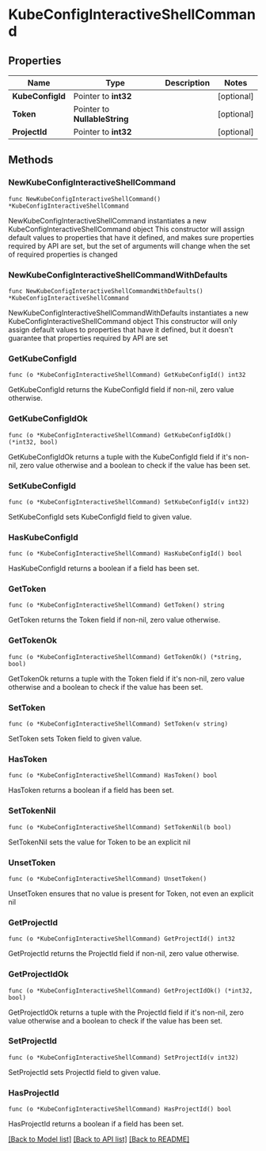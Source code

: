 # KubeConfigInteractiveShellCommand

## Properties

Name | Type | Description | Notes
------------ | ------------- | ------------- | -------------
**KubeConfigId** | Pointer to **int32** |  | [optional] 
**Token** | Pointer to **NullableString** |  | [optional] 
**ProjectId** | Pointer to **int32** |  | [optional] 

## Methods

### NewKubeConfigInteractiveShellCommand

`func NewKubeConfigInteractiveShellCommand() *KubeConfigInteractiveShellCommand`

NewKubeConfigInteractiveShellCommand instantiates a new KubeConfigInteractiveShellCommand object
This constructor will assign default values to properties that have it defined,
and makes sure properties required by API are set, but the set of arguments
will change when the set of required properties is changed

### NewKubeConfigInteractiveShellCommandWithDefaults

`func NewKubeConfigInteractiveShellCommandWithDefaults() *KubeConfigInteractiveShellCommand`

NewKubeConfigInteractiveShellCommandWithDefaults instantiates a new KubeConfigInteractiveShellCommand object
This constructor will only assign default values to properties that have it defined,
but it doesn't guarantee that properties required by API are set

### GetKubeConfigId

`func (o *KubeConfigInteractiveShellCommand) GetKubeConfigId() int32`

GetKubeConfigId returns the KubeConfigId field if non-nil, zero value otherwise.

### GetKubeConfigIdOk

`func (o *KubeConfigInteractiveShellCommand) GetKubeConfigIdOk() (*int32, bool)`

GetKubeConfigIdOk returns a tuple with the KubeConfigId field if it's non-nil, zero value otherwise
and a boolean to check if the value has been set.

### SetKubeConfigId

`func (o *KubeConfigInteractiveShellCommand) SetKubeConfigId(v int32)`

SetKubeConfigId sets KubeConfigId field to given value.

### HasKubeConfigId

`func (o *KubeConfigInteractiveShellCommand) HasKubeConfigId() bool`

HasKubeConfigId returns a boolean if a field has been set.

### GetToken

`func (o *KubeConfigInteractiveShellCommand) GetToken() string`

GetToken returns the Token field if non-nil, zero value otherwise.

### GetTokenOk

`func (o *KubeConfigInteractiveShellCommand) GetTokenOk() (*string, bool)`

GetTokenOk returns a tuple with the Token field if it's non-nil, zero value otherwise
and a boolean to check if the value has been set.

### SetToken

`func (o *KubeConfigInteractiveShellCommand) SetToken(v string)`

SetToken sets Token field to given value.

### HasToken

`func (o *KubeConfigInteractiveShellCommand) HasToken() bool`

HasToken returns a boolean if a field has been set.

### SetTokenNil

`func (o *KubeConfigInteractiveShellCommand) SetTokenNil(b bool)`

 SetTokenNil sets the value for Token to be an explicit nil

### UnsetToken
`func (o *KubeConfigInteractiveShellCommand) UnsetToken()`

UnsetToken ensures that no value is present for Token, not even an explicit nil
### GetProjectId

`func (o *KubeConfigInteractiveShellCommand) GetProjectId() int32`

GetProjectId returns the ProjectId field if non-nil, zero value otherwise.

### GetProjectIdOk

`func (o *KubeConfigInteractiveShellCommand) GetProjectIdOk() (*int32, bool)`

GetProjectIdOk returns a tuple with the ProjectId field if it's non-nil, zero value otherwise
and a boolean to check if the value has been set.

### SetProjectId

`func (o *KubeConfigInteractiveShellCommand) SetProjectId(v int32)`

SetProjectId sets ProjectId field to given value.

### HasProjectId

`func (o *KubeConfigInteractiveShellCommand) HasProjectId() bool`

HasProjectId returns a boolean if a field has been set.


[[Back to Model list]](../README.md#documentation-for-models) [[Back to API list]](../README.md#documentation-for-api-endpoints) [[Back to README]](../README.md)


